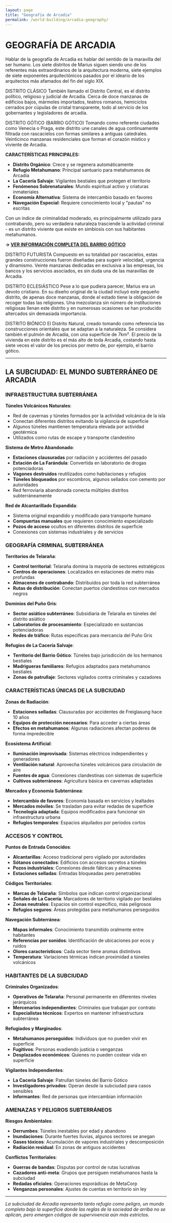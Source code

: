 ```yaml
---
layout: page
title: "Geografía de Arcadia"
permalink: /world-building/arcadia-geography/
---
```


# GEOGRAFÍA DE ARCADIA

Hablar de la geografía de Arcadia es hablar del sentido de la maravilla del ser humano. Los siete distritos de Marius siguen siendo uno de los referentes más extraordinarios de la arquitectura moderna, siete ejemplos de siete exponentes arquitectónicos pasados por el ideario de los arquitectos más afamados del fin del siglo XIX.

DISTRITO CLÁSICO
También llamado el Distrito Central, es el distrito político, religioso y judicial de Arcadia. Cerca de doce manzanas de edificios bajos, mármoles importados, teatros romanos, hemiciclos cerrados por cúpulas de cristal transparente, todo al servicio de los gobernantes y legisladores de arcadia.

DISTRITO GÓTICO (BARRIO GÓTICO)
Tomando como referente ciudades como Venecia o Praga, este distrito une canales de agua continuamente filtrada con rascacielos con formas similares a antiguas catedrales. Veinticinco manzanas residenciales que forman el corazón místico y viviente de Arcadia.

**CARACTERÍSTICAS PRINCIPALES:**
- **Distrito Orgánico**: Crece y se regenera automáticamente
- **Refugio Metahumano**: Principal santuario para metahumanos de Arcadia  
- **La Cacería Salvaje**: Vigilantes bestiales que protegen el territorio
- **Fenómenos Sobrenaturales**: Mundo espiritual activo y criaturas inmateriales
- **Economía Alternativa**: Sistema de intercambio basado en favores
- **Navegación Especial**: Requiere conocimiento local y "pautas" no escritas

Con un índice de criminalidad moderado, es principalmente utilizado para contrabando, pero su verdadera naturaleza trasciende la actividad criminal - es un distrito viviente que existe en simbiosis con sus habitantes metahumanos.

**→ [VER INFORMACIÓN COMPLETA DEL BARRIO GÓTICO](barrio-gotico/)**

DISTRITO FUTURISTA
Compuesto en su totalidad por rascacielos, estas grandes construcciones fueron diseñadas para sugerir velocidad, urgencia y dinamismo. Veinte manzanas dedicadas en exclusiva a las empresas, los bancos y los servicios asociados, es sin duda una de las maravillas de Arcadia.

DISTRITO ECLESIÁSTICO
Pese a lo que pudiera parecer, Marius era un devoto cristiano. En su diseño original de la ciudad incluyó este pequeño distrito, de apenas doce manzanas, donde el estado tiene la obligación de recoger todas las religiones. Una mezcolanza sin número de instituciones religiosas llenan este distrito y en numerosas ocasiones se han producido altercados sin demasiada importancia.

DISTRITO BIÓNICO
El Distrito Natural, creado tomando como referencia las construcciones orientales que se adaptan a la naturaleza. Se considera también el pulmón de Arcadia, con una superficie de 7km². El precio de la vivienda en este distrito es el más alto de toda Arcadia, costando hasta siete veces el valor de los precios por metro de, por ejemplo, el barrio gótico.

---

## LA SUBCIUDAD: EL MUNDO SUBTERRÁNEO DE ARCADIA

### INFRAESTRUCTURA SUBTERRÁNEA

**Túneles Volcánicos Naturales**:
- Red de cavernas y túneles formados por la actividad volcánica de la isla
- Conectan diferentes distritos evitando la vigilancia de superficie
- Algunos túneles mantienen temperatura elevada por actividad geotérmica
- Utilizados como rutas de escape y transporte clandestino

**Sistema de Metro Abandonado**:
- **Estaciones clausuradas** por radiación y accidentes del pasado
- **Estación de La Farándula**: Convertida en laboratorio de drogas potenciadoras
- **Vagones destruidos** reutilizados como habitaciones y refugios
- **Túneles bloqueados** por escombros, algunos sellados con cemento por autoridades
- Red ferroviaria abandonada conecta múltiples distritos subterráneamente

**Red de Alcantarillado Expandida**:
- Sistema original expandido y modificado para transporte humano
- **Compuertas manuales** que requieren conocimiento especializado
- **Pozos de acceso** ocultos en diferentes distritos de superficie
- Conexiones con sistemas industriales y de servicios

### GEOGRAFÍA CRIMINAL SUBTERRÁNEA

**Territorios de Telaraña**:
- **Control territorial**: Telaraña domina la mayoría de sectores estratégicos
- **Centros de operaciones**: Localizados en estaciones de metro más profundas
- **Almacenes de contrabando**: Distribuidos por toda la red subterránea
- **Rutas de distribución**: Conectan puertos clandestinos con mercados negros

**Dominios del Puño Gris**:
- **Sector asiático subterráneo**: Subsidiaria de Telaraña en túneles del distrito asiático
- **Laboratorios de procesamiento**: Especializado en sustancias potenciadoras
- **Redes de tráfico**: Rutas específicas para mercancía del Puño Gris

**Refugios de La Cacería Salvaje**:
- **Territorio del Barrio Gótico**: Túneles bajo jurisdicción de los hermanos bestiales
- **Madrigueras familiares**: Refugios adaptados para metahumanos bestiales
- **Zonas de patrullaje**: Sectores vigilados contra criminales y cazadores

### CARACTERÍSTICAS ÚNICAS DE LA SUBCIUDAD

**Zonas de Radiación**:
- **Estaciones selladas**: Clausuradas por accidentes de Freiglasung hace 10 años
- **Equipos de protección necesarios**: Para acceder a ciertas áreas
- **Efectos en metahumanos**: Algunas radiaciones afectan poderes de forma impredecible

**Ecosistema Artificial**:
- **Iluminación improvisada**: Sistemas eléctricos independientes y generadores
- **Ventilación natural**: Aprovecha túneles volcánicos para circulación de aire
- **Fuentes de agua**: Conexiones clandestinas con sistemas de superficie
- **Cultivos subterráneos**: Agricultura básica en cavernas adaptadas

**Mercados y Economía Subterránea**:
- **Intercambio de favores**: Economía basada en servicios y lealtades
- **Mercados móviles**: Se trasladan para evitar redadas de superficie
- **Tecnología adaptada**: Equipos modificados para funcionar sin infraestructura urbana
- **Refugios temporales**: Espacios alquilados por períodos cortos

### ACCESOS Y CONTROL

**Puntos de Entrada Conocidos**:
- **Alcantarillas**: Acceso tradicional pero vigilado por autoridades
- **Sótanos conectados**: Edificios con accesos secretos a túneles
- **Pozos industriales**: Conexiones desde fábricas y almacenes
- **Estaciones selladas**: Entradas bloqueadas pero penetrables

**Códigos Territoriales**:
- **Marcas de Telaraña**: Símbolos que indican control organizacional
- **Señales de La Cacería**: Marcadores de territorio vigilado por bestiales
- **Zonas neutrales**: Espacios sin control específico, más peligrosos
- **Refugios seguros**: Áreas protegidas para metahumanos perseguidos

**Navegación Subterránea**:
- **Mapas informales**: Conocimiento transmitido oralmente entre habitantes
- **Referencias por sonidos**: Identificación de ubicaciones por ecos y ruidos
- **Olores característicos**: Cada sector tiene aromas distintivos
- **Temperatura**: Variaciones térmicas indican proximidad a túneles volcánicos

### HABITANTES DE LA SUBCIUDAD

**Criminales Organizados**:
- **Operativos de Telaraña**: Personal permanente en diferentes niveles jerárquicos
- **Mercenarios independientes**: Criminales que trabajan por contrato
- **Especialistas técnicos**: Expertos en mantener infraestructura subterránea

**Refugiados y Marginados**:
- **Metahumanos perseguidos**: Individuos que no pueden vivir en superficie
- **Fugitivos**: Personas evadiendo justicia o venganzas
- **Desplazados económicos**: Quienes no pueden costear vida en superficie

**Vigilantes Independientes**:
- **La Cacería Salvaje**: Patrullan túneles del Barrio Gótico
- **Investigadores privados**: Operan desde la subciudad para casos sensibles
- **Informantes**: Red de personas que intercambian información

### AMENAZAS Y PELIGROS SUBTERRÁNEOS

**Riesgos Ambientales**:
- **Derrumbes**: Túneles inestables por edad y abandono
- **Inundaciones**: Durante fuertes lluvias, algunos sectores se anegan
- **Gases tóxicos**: Acumulación de vapores industriales y descomposición
- **Radiación residual**: En zonas de antiguos accidentes

**Conflictos Territoriales**:
- **Guerras de bandas**: Disputas por control de rutas lucrativas
- **Cazadores anti-meta**: Grupos que persiguen metahumanos hasta la subciudad
- **Redadas oficiales**: Operaciones esporádicas de MetaCorp
- **Venganzas personales**: Ajustes de cuentas en territorio sin ley

---

*La subciudad de Arcadia representa tanto refugio como peligro, un mundo completo bajo la superficie donde las reglas de la sociedad de arriba no se aplican, pero emergen códigos de supervivencia aún más estrictos.*